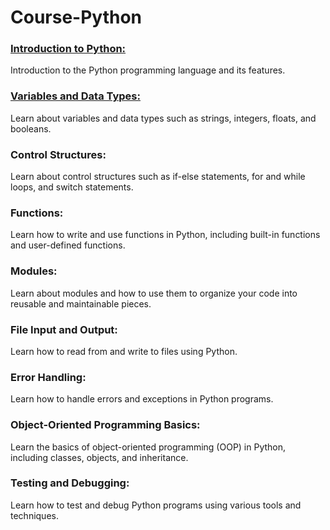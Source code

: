 # Course-Python

### [Introduction to Python:](./01-Introduction/01-INTRO.md)

Introduction to the Python programming language and its features.

### [Variables and Data Types:]()

Learn about variables and data types such as strings, integers, floats, and booleans.

### Control Structures:

Learn about control structures such as if-else statements, for and while loops, and switch statements.

### Functions:

Learn how to write and use functions in Python, including built-in functions and user-defined functions.

### Modules:

Learn about modules and how to use them to organize your code into reusable and maintainable pieces.

### File Input and Output:

Learn how to read from and write to files using Python.

### Error Handling:

Learn how to handle errors and exceptions in Python programs.

### Object-Oriented Programming Basics:

Learn the basics of object-oriented programming (OOP) in Python, including classes, objects, and inheritance.

### Testing and Debugging:

Learn how to test and debug Python programs using various tools and techniques.
